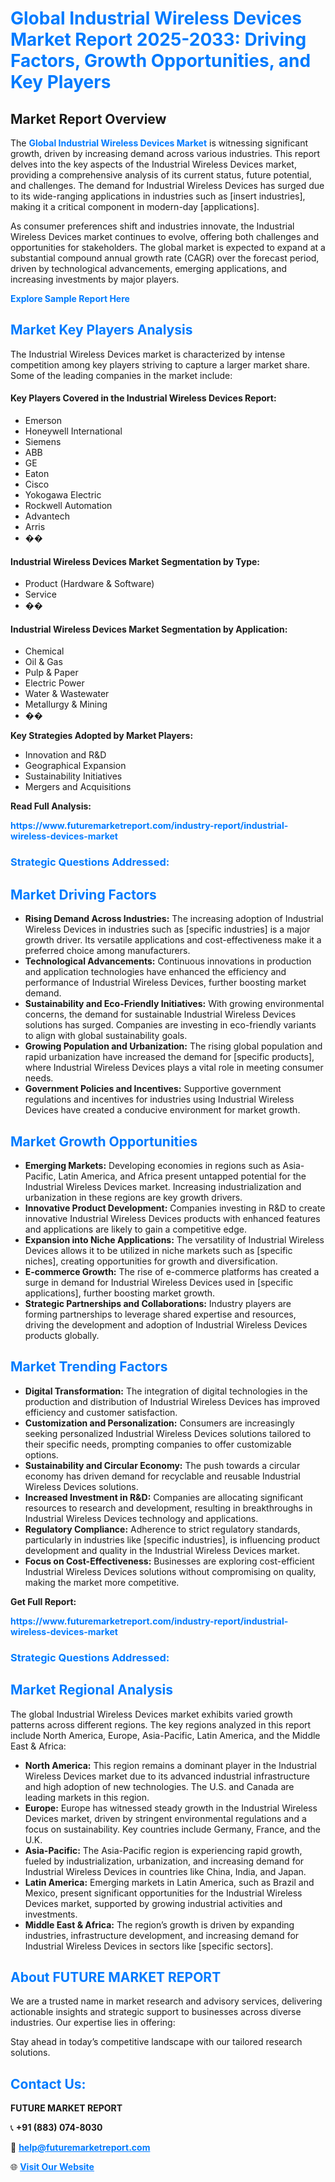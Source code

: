 <h1 style="color: #007BFF;">Global Industrial Wireless Devices Market Report 2025-2033: Driving Factors, Growth Opportunities, and Key Players</h1>

<section id="overview">
<h2>Market Report Overview</h2>
<p>The <a href="https://www.futuremarketreport.com/industry-report/industrial-wireless-devices-market" style="color: #007BFF; text-decoration: none;"><strong>Global Industrial Wireless Devices Market</strong></a> is witnessing significant growth, driven by increasing demand across various industries. This report delves into the key aspects of the Industrial Wireless Devices market, providing a comprehensive analysis of its current status, future potential, and challenges. The demand for Industrial Wireless Devices has surged due to its wide-ranging applications in industries such as [insert industries], making it a critical component in modern-day [applications].</p>
<p>As consumer preferences shift and industries innovate, the Industrial Wireless Devices market continues to evolve, offering both challenges and opportunities for stakeholders. The global market is expected to expand at a substantial compound annual growth rate (CAGR) over the forecast period, driven by technological advancements, emerging applications, and increasing investments by major players.</p>
</section>

<section id="overview">
<p><a href="https://www.futuremarketreport.com/request-sample/reportId=118131" style="color: #007BFF; text-decoration: none;"><strong>Explore Sample Report Here</strong></a></p>
</section>

<section id="key-players">
<h2 style="color: #007BFF;">Market Key Players Analysis</h2>
<p>The Industrial Wireless Devices market is characterized by intense competition among key players striving to capture a larger market share. Some of the leading companies in the market include:</p>
<h4>Key Players Covered in the Industrial Wireless Devices Report:</h4>
<ul><li>Emerson</li><li>Honeywell International</li><li>Siemens</li><li>ABB</li><li>GE</li><li>Eaton</li><li>Cisco</li><li>Yokogawa Electric</li><li>Rockwell Automation</li><li>Advantech</li><li>Arris</li><li>��</li></ul>
<h4>Industrial Wireless Devices Market Segmentation by Type:</h4>
<ul><li>Product (Hardware &amp; Software)</li><li>Service</li><li>��</li></ul>

<h4>Industrial Wireless Devices Market Segmentation by Application:</h4>
<ul><li>Chemical</li><li>Oil &amp; Gas</li><li>Pulp &amp; Paper</li><li>Electric Power</li><li>Water &amp; Wastewater</li><li>Metallurgy &amp; Mining</li><li>��</li></ul>
<p><strong>Key Strategies Adopted by Market Players:</strong></p>
<ul>
<li>Innovation and R&D</li>
<li>Geographical Expansion</li>
<li>Sustainability Initiatives</li>
<li>Mergers and Acquisitions</li>
</ul>
</section>

<section>
<p><strong>Read Full Analysis: </strong></p><a href="https://www.futuremarketreport.com/industry-report/industrial-wireless-devices-market" style="color: #007BFF; text-decoration: none;"><strong>https://www.futuremarketreport.com/industry-report/industrial-wireless-devices-market</strong></a>
<h3 style="color: #007BFF;">Strategic Questions Addressed:</h3>
</section>

<section id="driving-factors">
<h2 style="color: #007BFF;">Market Driving Factors</h2>
<ul>
<li><strong>Rising Demand Across Industries:</strong> The increasing adoption of Industrial Wireless Devices in industries such as [specific industries] is a major growth driver. Its versatile applications and cost-effectiveness make it a preferred choice among manufacturers.</li>
<li><strong>Technological Advancements:</strong> Continuous innovations in production and application technologies have enhanced the efficiency and performance of Industrial Wireless Devices, further boosting market demand.</li>
<li><strong>Sustainability and Eco-Friendly Initiatives:</strong> With growing environmental concerns, the demand for sustainable Industrial Wireless Devices solutions has surged. Companies are investing in eco-friendly variants to align with global sustainability goals.</li>
<li><strong>Growing Population and Urbanization:</strong> The rising global population and rapid urbanization have increased the demand for [specific products], where Industrial Wireless Devices plays a vital role in meeting consumer needs.</li>
<li><strong>Government Policies and Incentives:</strong> Supportive government regulations and incentives for industries using Industrial Wireless Devices have created a conducive environment for market growth.</li>
</ul>
</section>

<section id="growth-opportunities">
<h2 style="color: #007BFF;">Market Growth Opportunities</h2>
<ul>
<li><strong>Emerging Markets:</strong> Developing economies in regions such as Asia-Pacific, Latin America, and Africa present untapped potential for the Industrial Wireless Devices market. Increasing industrialization and urbanization in these regions are key growth drivers.</li>
<li><strong>Innovative Product Development:</strong> Companies investing in R&D to create innovative Industrial Wireless Devices products with enhanced features and applications are likely to gain a competitive edge.</li>
<li><strong>Expansion into Niche Applications:</strong> The versatility of Industrial Wireless Devices allows it to be utilized in niche markets such as [specific niches], creating opportunities for growth and diversification.</li>
<li><strong>E-commerce Growth:</strong> The rise of e-commerce platforms has created a surge in demand for Industrial Wireless Devices used in [specific applications], further boosting market growth.</li>
<li><strong>Strategic Partnerships and Collaborations:</strong> Industry players are forming partnerships to leverage shared expertise and resources, driving the development and adoption of Industrial Wireless Devices products globally.</li>
</ul>
</section>

<section id="trending-factors">
<h2 style="color: #007BFF;">Market Trending Factors</h2>
<ul>
<li><strong>Digital Transformation:</strong> The integration of digital technologies in the production and distribution of Industrial Wireless Devices has improved efficiency and customer satisfaction.</li>
<li><strong>Customization and Personalization:</strong> Consumers are increasingly seeking personalized Industrial Wireless Devices solutions tailored to their specific needs, prompting companies to offer customizable options.</li>
<li><strong>Sustainability and Circular Economy:</strong> The push towards a circular economy has driven demand for recyclable and reusable Industrial Wireless Devices solutions.</li>
<li><strong>Increased Investment in R&D:</strong> Companies are allocating significant resources to research and development, resulting in breakthroughs in Industrial Wireless Devices technology and applications.</li>
<li><strong>Regulatory Compliance:</strong> Adherence to strict regulatory standards, particularly in industries like [specific industries], is influencing product development and quality in the Industrial Wireless Devices market.</li>
<li><strong>Focus on Cost-Effectiveness:</strong> Businesses are exploring cost-efficient Industrial Wireless Devices solutions without compromising on quality, making the market more competitive.</li>
</ul>
</section>

<section>
<p><strong>Get Full Report: </strong></p><a href="https://www.futuremarketreport.com/industry-report/industrial-wireless-devices-market" style="color: #007BFF; text-decoration: none;"><strong>https://www.futuremarketreport.com/industry-report/industrial-wireless-devices-market</strong></a>
<h3 style="color: #007BFF;">Strategic Questions Addressed:</h3>
</section>


<section id="regional-analysis">
<h2 style="color: #007BFF;">Market Regional Analysis</h2>
<p>The global Industrial Wireless Devices market exhibits varied growth patterns across different regions. The key regions analyzed in this report include North America, Europe, Asia-Pacific, Latin America, and the Middle East & Africa:</p>
<ul>
<li><strong>North America:</strong> This region remains a dominant player in the Industrial Wireless Devices market due to its advanced industrial infrastructure and high adoption of new technologies. The U.S. and Canada are leading markets in this region.</li>
<li><strong>Europe:</strong> Europe has witnessed steady growth in the Industrial Wireless Devices market, driven by stringent environmental regulations and a focus on sustainability. Key countries include Germany, France, and the U.K.</li>
<li><strong>Asia-Pacific:</strong> The Asia-Pacific region is experiencing rapid growth, fueled by industrialization, urbanization, and increasing demand for Industrial Wireless Devices in countries like China, India, and Japan.</li>
<li><strong>Latin America:</strong> Emerging markets in Latin America, such as Brazil and Mexico, present significant opportunities for the Industrial Wireless Devices market, supported by growing industrial activities and investments.</li>
<li><strong>Middle East & Africa:</strong> The region’s growth is driven by expanding industries, infrastructure development, and increasing demand for Industrial Wireless Devices in sectors like [specific sectors].</li>
</ul>
</section>

<footer>
<h2 style="color: #007BFF;">About FUTURE MARKET REPORT</h2>
<p>We are a trusted name in market research and advisory services, delivering actionable insights and strategic support to businesses across diverse industries. Our expertise lies in offering:</p>

<p>Stay ahead in today’s competitive landscape with our tailored research solutions.</p>

<h2 style="color: #007BFF;">Contact Us:</h2>
<p><strong>FUTURE MARKET REPORT</strong></p>
<p>📞 <strong>+91 (883) 074-8030</strong></p>
<p>📧 <strong><a href="mailto:help@futuremarketreport.com" style="color: #007BFF;">help@futuremarketreport.com</a></strong></p>
<p>🌐 <strong><a href="https://www.futuremarketreport.com/" style="color: #007BFF;">Visit Our Website</a></strong></p>
</footer>